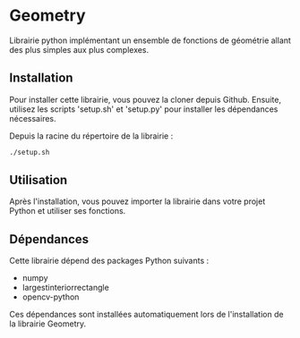 # Geometry

Librairie python implémentant un ensemble de fonctions de géométrie allant des plus simples
aux plus complexes.

## Installation

Pour installer cette librairie, vous pouvez la cloner depuis Github. Ensuite, utilisez les
scripts 'setup.sh' et 'setup.py' pour installer les dépendances nécessaires.

Depuis la racine du répertoire de la librairie :

```bash
./setup.sh
```

## Utilisation

Après l'installation, vous pouvez importer la librairie dans votre projet Python et utiliser
ses fonctions.

## Dépendances

Cette librairie dépend des packages Python suivants :

- numpy
- largestinteriorrectangle
- opencv-python

Ces dépendances sont installées automatiquement lors de l'installation de la librairie
Geometry.